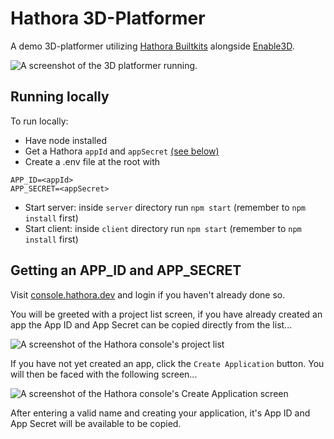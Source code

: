 # Hathora 3D-Platformer

A demo 3D-platformer utilizing [Hathora Builtkits](https://github.com/hathora/buildkits/tree/main/typescript-client-sdk) alongside [Enable3D](https://enable3d.io/).

![A screenshot of the 3D platformer running.](https://user-images.githubusercontent.com/7004280/205775862-d3e8ec3d-040e-4681-93ef-d86e4d206fdb.png)

## Running locally 

To run locally:

- Have node installed
- Get a Hathora `appId` and `appSecret` [(see below)]((#getting-an-app_id-and-app_secret))
- Create a .env file at the root with
```
APP_ID=<appId>
APP_SECRET=<appSecret>
```
- Start server: inside `server` directory run `npm start` (remember to `npm install` first)
- Start client: inside `client` directory run `npm start` (remember to `npm install` first)

## Getting an APP_ID and APP_SECRET

Visit [console.hathora.dev](https://console.hathora.dev/) and login if you haven't already done so.

You will be greeted with a project list screen, if you have already created an app the App ID and App Secret can be copied directly from the list...

![A screenshot of the Hathora console's project list](https://user-images.githubusercontent.com/7004280/224391310-2cad1799-d048-4776-97c9-4e1d62997fb0.png)

If you have not yet created an app, click the `Create Application` button. You will then be faced with the following screen...

![A screenshot of the Hathora console's Create Application screen](https://user-images.githubusercontent.com/7004280/224391423-444fa426-8c8c-4705-aa5a-e64342cdb82e.png)

After entering a valid name and creating your application, it's App ID and App Secret will be available to be copied.